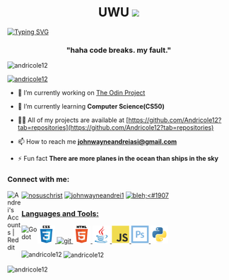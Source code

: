 <h1 align="center">
  UWU
  <img src="https://media.giphy.com/media/hvRJCLFzcasrR4ia7z/giphy.gif" width="28">
</h1>


[![Typing SVG](https://readme-typing-svg.herokuapp.com?color=F7612D&lines=Welcome+to+my+Github+account!+;I'm+Andrei+Asi;Feel+free+to+look+at+my+projects)](https://git.io/typing-svg)

<h3 align="center">"haha code breaks. my fault."</h3>

<p align="left"> <img src="https://komarev.com/ghpvc/?username=andricole12&label=Profile%20views&color=0e75b6&style=flat" alt="andricole12" /> </p>

<p align="left"> <a href="https://github.com/ryo-ma/github-profile-trophy"><img src="https://github-profile-trophy.vercel.app/?username=andricole12" alt="andricole12" /></a> </p>

- 🔭 I’m currently working on [The Odin Project](www.theodinproject.com)

- 🌱 I’m currently learning **Computer Science(CS50)**

- 👨‍💻 All of my projects are available at [https://github.com/Andricole12?tab=repositories](https://github.com/Andricole12?tab=repositories)

- 📫 How to reach me **johnwayneandreiasi@gmail.com**

- ⚡ Fun fact **There are more planes in the ocean than ships in the sky**

<h3 align="left">Connect with me:</h3>
<p align="left">
<a href="https://twitter.com/nosuschrist" target="blank"><img align="center" src="https://raw.githubusercontent.com/rahuldkjain/github-profile-readme-generator/master/src/images/icons/Social/twitter.svg" alt="nosuschrist" height="30" width="40" /></a>
<a href="https://www.hackerrank.com/johnwayneandrei1" target="blank"><img align="center" src="https://raw.githubusercontent.com/rahuldkjain/github-profile-readme-generator/master/src/images/icons/Social/hackerrank.svg" alt="johnwayneandrei1" height="30" width="40" /></a>
<a href="https://discord.gg/bleh;<#1907" target="blank"><img align="center" src="https://raw.githubusercontent.com/rahuldkjain/github-profile-readme-generator/master/src/images/icons/Social/discord.svg" alt="bleh;<#1907" height="30" width="40" /></a> <a href="https://www.reddit.com/user/Andricole12" target="blank"> <img align="left" alt="Andrei's Accounts | Reddit" width="32px" src="https://i.ibb.co/kK8S0Dj/icons8-reddit-550.png" />
</p>

<h3 align="left">Languages and Tools:</h3>
<p align="left"> <a href="https://godotengine.org" target="_blank" rel="noreferrer"> <img align="left" alt="Godot" width="36px" src="https://i.ibb.co/x6sMnyn/godot-engine-logo-icon-145240-1.png" /> <a href="https://www.w3schools.com/css/" target="_blank" rel="noreferrer"> <img src="https://raw.githubusercontent.com/devicons/devicon/master/icons/css3/css3-original-wordmark.svg" alt="css3" width="40" height="40"/> </a> <a href="https://git-scm.com/" target="_blank" rel="noreferrer"> <img src="https://www.vectorlogo.zone/logos/git-scm/git-scm-icon.svg" alt="git" width="40" height="40"/> </a> <a href="https://www.w3.org/html/" target="_blank" rel="noreferrer"> <img src="https://raw.githubusercontent.com/devicons/devicon/master/icons/html5/html5-original-wordmark.svg" alt="html5" width="40" height="40"/> </a> <a href="https://www.java.com" target="_blank" rel="noreferrer"> <img src="https://raw.githubusercontent.com/devicons/devicon/master/icons/java/java-original.svg" alt="java" width="40" height="40"/> </a> <a href="https://developer.mozilla.org/en-US/docs/Web/JavaScript" target="_blank" rel="noreferrer"> <img src="https://raw.githubusercontent.com/devicons/devicon/master/icons/javascript/javascript-original.svg" alt="javascript" width="40" height="40"/> </a> <a href="https://www.photoshop.com/en" target="_blank" rel="noreferrer"> <img src="https://raw.githubusercontent.com/devicons/devicon/master/icons/photoshop/photoshop-line.svg" alt="photoshop" width="40" height="40"/> </a> <a href="https://www.python.org" target="_blank" rel="noreferrer"> <img src="https://raw.githubusercontent.com/devicons/devicon/master/icons/python/python-original.svg" alt="python" width="40" height="40"/> </a> </p>

<p><img align="left" src="https://github-readme-stats.vercel.app/api/top-langs?username=andricole12&show_icons=true&locale=en&layout=compact" alt="andricole12" /></p>

<p>&nbsp;<img align="center" src="https://github-readme-stats.vercel.app/api?username=andricole12&show_icons=true&locale=en" alt="andricole12" /></p>

<p><img align="center" src="https://github-readme-streak-stats.herokuapp.com/?user=andricole12&" alt="andricole12" /></p>

